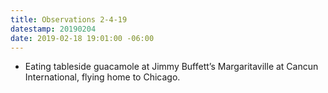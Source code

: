 ```yaml
---
title: Observations 2-4-19
datestamp: 20190204
date: 2019-02-18 19:01:00 -06:00
---
```


- Eating tableside guacamole at Jimmy Buffett’s Margaritaville at Cancun International, flying home to Chicago.
